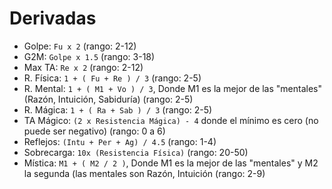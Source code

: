 # Derivadas

- Golpe: `Fu x 2` (rango: 2-12)
- G2M: `Golpe x 1.5` (rango: 3-18)
- Max TA: `Re x 2` (rango: 2-12)
- R. Física: `1 + ( Fu + Re ) / 3` (rango: 2-5)
- R. Mental: `1 + ( M1 + Vo ) / 3`, Donde M1 es la mejor de las "mentales" (Razón, Intuición, Sabiduría) (rango: 2-5)
- R. Mágica: `1 + ( Ra + Sab ) / 3` (rango: 2-5)
- TA Mágico: `(2 x Resistencia Mágica) - 4` donde el mínimo es cero (no puede ser negativo) (rango: 0 a 6)
- Reflejos: `(Intu + Per + Ag) / 4.5` (rango: 1-4)
- Sobrecarga: `10x (Resistencia Física)` (rango: 20-50)
- Mística: `M1 + ( M2 / 2 )`, Donde M1 es la mejor de las "mentales" y M2 la segunda (las mentales son Razón, Intuición (rango: 2-9)
